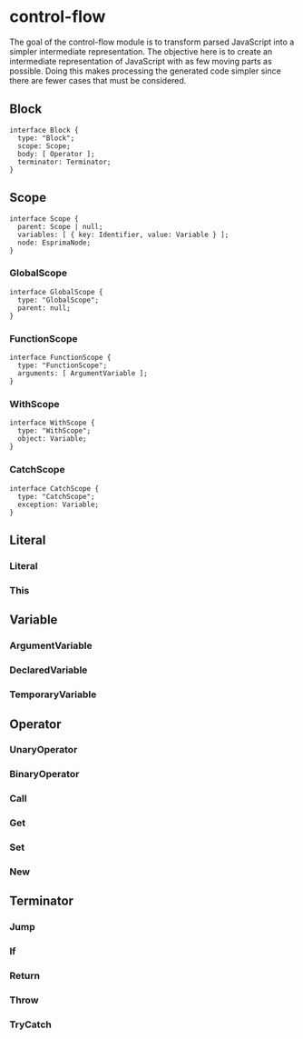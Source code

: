 control-flow
============
The goal of the control-flow module is to transform parsed JavaScript into a simpler intermediate representation.  The objective here is to create an intermediate representation of JavaScript with as few moving parts as possible.  Doing this makes processing the generated code simpler since there are fewer cases that must be considered.

## Block

```
interface Block {
  type: "Block";
  scope: Scope;
  body: [ Operator ];
  terminator: Terminator;
}
```


## Scope

```
interface Scope {
  parent: Scope | null;
  variables: [ { key: Identifier, value: Variable } ];
  node: EsprimaNode;
}
```

### GlobalScope

```
interface GlobalScope {
  type: "GlobalScope";
  parent: null;
}
```

### FunctionScope

```
interface FunctionScope {
  type: "FunctionScope";
  arguments: [ ArgumentVariable ];
}
```

### WithScope

```
interface WithScope {
  type: "WithScope";
  object: Variable;
}
```

### CatchScope

```
interface CatchScope {
  type: "CatchScope";
  exception: Variable;
}
```

## Literal

### Literal

### This



## Variable

### ArgumentVariable

### DeclaredVariable

### TemporaryVariable


## Operator

### UnaryOperator

### BinaryOperator

### Call

### Get

### Set

### New


## Terminator

### Jump

### If

### Return

### Throw

### TryCatch